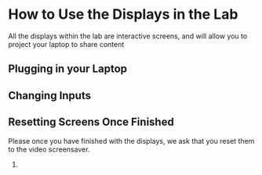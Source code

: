 # How to Use the Displays in the Lab

All the displays within the lab are interactive screens, and will allow you to project your laptop to share content

## Plugging in your Laptop




## Changing Inputs



## Resetting Screens Once Finished

Please once you have finished with the displays, we ask that you reset them to the video screensaver.

1. 